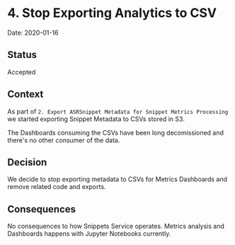 # 4. Stop Exporting Analytics to CSV

Date: 2020-01-16

## Status

Accepted

## Context

As part of `2. Export ASRSnippet Metadata for Snippet Metrics
Processing` we started exporting Snippet Metadata to CSVs stored in
S3.

The Dashboards consuming the CSVs have been long decomissioned and
there's no other consumer of the data.


## Decision

We decide to stop exporting metadata to CSVs for Metrics Dashboards
and remove related code and exports.

## Consequences

No consequences to how Snippets Service operates. Metrics analysis and
Dashboards happens with Jupyter Notebooks currently.
